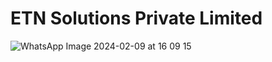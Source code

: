 
# ETN Solutions Private Limited

![WhatsApp Image 2024-02-09 at 16 09 15](https://github.com/ETN-Solutions/ETN-Solutions/assets/161805758/2682f077-7139-414b-9a6c-cf2efa606d8a)
